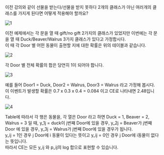 이전 강의와 같이 선물을 받는다/선물을 받지 못하다 2개의 클래스가 아닌 여러개의 클래스를 가지게 된다면 어떻게 적용해야 할까요?

![1](http://postfiles3.naver.net/MjAxNzEyMjhfMTI3/MDAxNTE0NDM5MzQxMjEy.H49xN3XH3w3r2pBvCPtYKO0sMKISYvQISl5H3TaQWlog.qNgYZoJQAP3YEdhxU7aSZCm3JJ9lz7MYFdR2Pg6lP6Mg.PNG.infoefficien/21._Multi-class_cross_entropy_.mp4_000028043.png?type=w773)

이전 예제에서는 각 문을 열 때 gift/no gift 2가지의 클래스가 있었지만 이번에는 각 문을 열 때 Duck/Beaver/Walrus 3가지 클래스가 있다고 가정합시다.<br>
이 때 각 Door 별 어떤 동물이 출현할 지에 대한 확률은 위의 테이블과 같습니다.<br>

![2](http://postfiles8.naver.net/MjAxNzEyMjhfMjkw/MDAxNTE0NDM5NDU1NTg5.9KDzUJT4FC_IM9Q9UOUR61j3CO6ViCxdirh0dMi2glkg.7NJkXplB6NSqjvfJbu5VOG_i2JPmmt0Pmtro-XUX6IIg.PNG.infoefficien/21._Multi-class_cross_entropy_.mp4_000043292.png?type=w773)

각 Door 별 전체 확률의 합은 당연히 1이 되어야 합니다. 

![3](http://postfiles16.naver.net/MjAxNzEyMjhfMTM3/MDAxNTE0NDM5NzAxOTI1.L9P38z-1ZCuEzuiFsTYQJcawhNcjjEwpOz721myDJcQg.0f31Jr78-BWVhKIRhiQDPYPFAemggAmgKmHOpwiSNXIg.PNG.infoefficien/21._Multi-class_cross_entropy_.mp4_000112241.png?type=w773)

예를 들어 Door1 = Duck, Door2 = Walrus, Door3 = Walrus 라고 가정해 봅시다. 이 이벤트가 발생할 확률은 0.7 x 0.3 x 0.4 = 0.084 이고 CE로 나타내면 2.48입니다.

![4](http://postfiles10.naver.net/MjAxNzEyMjhfMjYw/MDAxNTE0NDM5ODM5OTA5.vRDh60IUkqkfo-igJA98YTFlSXHViJT3NMgwFBCDBLMg.iYCVcfAOhx6hEbQbApfhxlmitcEh0Lvt5BnIdrtGfMsg.PNG.infoefficien/21._Multi-class_cross_entropy_.mp4_000153278.png?type=w773)

Table에 따라서 각 행은 동물을, 각 열은 Door 라고 하면 Duck = 1, Beaver = 2, Walrus = 3 일 때, y_1j = duck이 j번째 Door에 있을 경우, y_2j = Beaver가 j번째 Door 에 있을 경우, y_3j = Walrus가 j번째 Door에 있을 경우가 됩니다.<br>
y_ij = 1인 경우 j Door에 i 동물이 있다는 뜻이고 y_ij = 0인 경우 j Door에 i동물이 없다는 뜻입니다.<br>
따라서 CE는 모든 y_ij 와 p_ij의 log 합으로 표현할 수 있습니다.
